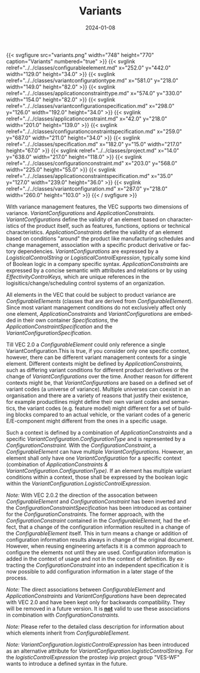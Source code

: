 ﻿---
title: Variants
toc: false
type: specs
layout: diagram
date: "2024-01-08"
draft: false
specification: VEC
version: 2.1.0
documentType: "Recommendation"
elementType: Diagram
classes:
  - ConfigurableElement
  - VariantConfigurationType
  - ApplicationConstraintType
  - VariantConfigurationSpecification
  - ApplicationConstraint
  - ConfigurationConstraintSpecification
  - Specification
  - Project
  - ConfigurationConstraint
  - ApplicationConstraintSpecification
  - VariantConfiguration
menu:
  VEC-2.1.0:    
    parent: key-concepts
    identifier: key-concepts/variants
    weight: 1001003 

# Prev/next pager order (if `docs_section_pager` enabled in `params.toml`)
weight: 1001003
---
{{< svgfigure src="variants.png" width="748" height="770" caption="Variants" numbered="true" >}}
  {{< svglink relref="../../classes/configurableelement.md" x="252.0" y="442.0" width="129.0" height="34.0" >}}
  {{< svglink relref="../../classes/variantconfigurationtype.md" x="581.0" y="218.0" width="149.0" height="82.0" >}}
  {{< svglink relref="../../classes/applicationconstrainttype.md" x="574.0" y="330.0" width="154.0" height="82.0" >}}
  {{< svglink relref="../../classes/variantconfigurationspecification.md" x="298.0" y="126.0" width="192.0" height="34.0" >}}
  {{< svglink relref="../../classes/applicationconstraint.md" x="42.0" y="218.0" width="201.0" height="139.0" >}}
  {{< svglink relref="../../classes/configurationconstraintspecification.md" x="259.0" y="687.0" width="211.0" height="34.0" >}}
  {{< svglink relref="../../classes/specification.md" x="182.0" y="15.0" width="217.0" height="67.0" >}}
  {{< svglink relref="../../classes/project.md" x="14.0" y="638.0" width="217.0" height="118.0" >}}
  {{< svglink relref="../../classes/configurationconstraint.md" x="203.0" y="568.0" width="225.0" height="55.0" >}}
  {{< svglink relref="../../classes/applicationconstraintspecification.md" x="35.0" y="127.0" width="239.0" height="36.0" >}}
  {{< svglink relref="../../classes/variantconfiguration.md" x="287.0" y="218.0" width="260.0" height="103.0" >}}
{{< / svgfigure >}}
<p> <span lang="EN-US">With variance management features, the VEC supports two dimensions of variance. <i>VariantConfigurations</i> and <i>ApplicationConstraints. </i></span><span lang="EN-US"><i>VariantConfigurations </i></span><span lang="EN-US">define the validity of an element based on characteristics of the product itself, such as features, functions, options or technical characteristics. <i>ApplicationConstraints</i> define the validity of an element based on conditions &quot;around&quot; the product like manufacturing schedules and change management, association with a specific product derivative or factory dependencies. <i>VariantConfigurations</i> are expressed by a <i>LogisticalControlString </i>or<i> </i></span><i><span lang="EN-US">LogisticalControlExpression</span></i><span lang="EN-US">, typically some kind of Boolean logic in a company specific syntax. <i>ApplicationConstraints </i>are expressed by a concise semantic with attributes and relations or by using <i>EffectivityControlKeys,</i> which are unique references in the logisitics/change/scheduling control systems of an organization.</span>      </p>      <p> <span lang="EN-US">All elements in the VEC that could be subject to product variance are <i>ConfigurableElements </i>(classes that are derived from <i>ConfigurableElement</i>)<i>.</i> Since most variant management conditions do not exclusively affect only one element, </span><span lang="EN-US"><i>ApplicationConstraints</i></span><span lang="EN-US"> and </span><span lang="EN-US"><i>VariantConfigurations</i> are embedded in their own container <i>Specifications</i>, the <i>ApplicationConstraintSpecification</i> and the <i>VariantConfigurationSpecification. </i>&#160;</span>      </p>      <p> <span lang="EN-US">Till VEC 2.0 a <i>ConfigurableElement</i> could only reference a single VariantConfiguration.This is true, if you consider only one specific context, however, there can be different variant management contexts for a single element. Different contexts might be defined by </span><span lang="EN-US"><i>ApplicationConstraints, </i>such as </span><span lang="EN-US">differing variant conditions for different product derivatives or the change of </span><span lang="EN-US"><i>VariantConfigurations</i> over the time. Another reason for different contexts might be, that </span><span lang="EN-US"><i>VariantConfigurations</i> are based on a defined set of variant codes (a universe of variance). Multiple universes can coexist in an organisation and there are a variety of reasons that justify their existence, for example productlines might define their own variant codes and semantics, the variant codes (e.g. feature model) might different for a set of building blocks compared to an actual vehicle, or the variant codes of a generic E/E-component might different from the ones in a specific usage. </span>      </p>      <p> <span lang="EN-US">Such a context is defined by a combination of <i>ApplicationConstraints</i> and a specific <i>VariantConfiguration.ConfigurationType</i> and is represented by a <i>ConfigurationConstraint.</i> With the </span><span lang="EN-US"><i>ConfigurationConstraint</i>, a</span><span lang="EN-US"> <i>ConfigurableElement</i> can have multiple <i>VariantConfigurations.</i> However, an element shall only have one </span><span lang="EN-US"><i>VariantConfiguration</i> for a specific context (combination of </span><span lang="EN-US"><i>ApplicationConstraints &amp;&#160;</i></span><span lang="EN-US"> </span><span lang="EN-US"><i>VariantConfiguration.ConfigurationType).</i> If an element has multiple variant conditions within a context, those shall be expressed by the boolean logic within the <i>VariantConfiguration.LogisticControlExpression</i>. </span><span lang="EN-US"> </span>      </p>      <p> <span lang="EN-US"><i>Note: </i>With VEC 2.0.2 the direction of the assocation between <i>ConfigurableElement</i> and <i>ConfigurationConstraint</i> has been inverted and the <i>ConfigurationConstraintSpecification</i> has been introduced as container for the </span><span lang="EN-US"><i>ConfigurationConstraints.</i> The former approach, with the </span><span lang="EN-US"><i>ConfigurationConstraint </i>contained in the </span><span lang="EN-US"><i>ConfigurableElement, </i>had the effect, that a change of the configuration information resulted in a change of the </span><span lang="EN-US"><i>ConfigurableElement</i> itself. This in turn means a change or addition of configuration information results always in change of the original document. However, when reusing engineering artefacts it is a common approach to configure the elements not until they are used. Configuration information is added in the context of usage and not in the context of definition. By extracting the </span><span lang="EN-US"><i>ConfigurationConstraint </i>into an independent specification it is now possible to add configuration information in a later stage of the process.</span>      </p>      <p> <span lang="EN-US"><i>Note: </i>The direct associations between </span><span lang="EN-US"><i>ConfigurableElement </i>and<i> </i></span><span lang="EN-US"><i>ApplicationConstraints </i>and<i> </i></span><span lang="EN-US"><i>VariantConfigurations</i> have been deprecated with VEC&#160;2.0 and have been kept only for backwards compatibility. They will be removed in a future version. It is <u><b>not</b></u> valid to use these associations in combination with <i>ConfigurationConstraints.</i></span>      </p>      <p> <span lang="EN-US"><i>N</i></span><i>ote:</i> Please refer to the detailed class description for information about which elements inherit from <i>ConfigurableElement.</i>      </p>      <p> <span lang="EN-GB"><i>Note:</i> <i>VariantConfiguration.logisticControlExpression</i> has been introduced as an alternative attribute for <i>VariantConfiguration.logisticControlString</i>. For the <i>logisticControlExpression</i> the prostep ivip project group &quot;VES-WF&quot; wants to introduce a defined syntax in the future. </span>      </p>